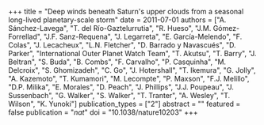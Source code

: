 +++
title = "Deep winds beneath Saturn's upper clouds from a seasonal long-lived planetary-scale storm"
date = 2011-07-01
authors = ["A. Sánchez-Lavega", "T. del Río-Gaztelurrutia", "R. Hueso", "J.M. Gómez-Forrellad", "J.F. Sanz-Requena", "J. Legarreta", "E. García-Melendo", "F. Colas", "J. Lecacheux", "L.N. Fletcher", "D. Barrado y Navascués", "D. Parker", "International Outer Planet Watch Team", "T. Akutsu", "T. Barry", "J. Beltran", "S. Buda", "B. Combs", "F. Carvalho", "P. Casquinha", "M. Delcroix", "S. Ghomizadeh", "C. Go", "J. Hotershall", "T. Ikemura", "G. Jolly", "A. Kazemoto", "T. Kumamori", "M. Lecompte", "P. Maxson", "F.J. Melillo", "D.P. Milika", "E. Morales", "D. Peach", "J. Phillips", "J.J. Poupeau", "J. Sussenbach", "G. Walker", "S. Walker", "T. Tranter", "A. Wesley", "T. Wilson", "K. Yunoki"]
publication_types = ["2"]
abstract = ""
featured = false
publication = "*nat*"
doi = "10.1038/nature10203"
+++


